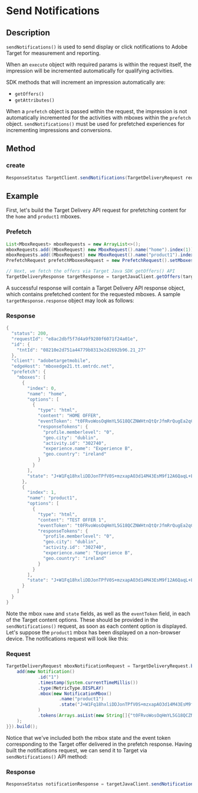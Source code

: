 # Send Notifications

## Description

`sendNotifications()` is used to send display or click notifications to Adobe Target for measurement and reporting.

<InlineAlert variant="info" slots="text"/>

When an `execute` object with required params is within the request itself, the impression will be incremented automatically for qualifying activities.

SDK methods that will increment an impression automatically are:

* `getOffers()`
* `getAttributes()`

When a `prefetch` object is passed within the request, the impression is not automatically incremented for the activities with mboxes within the `prefetch` object. `sendNotifications()` must be used for prefetched experiences for incrementing impressions and conversions.

## Method

<CodeBlock slots="heading, code" repeat="1" languages="JAVA" />

### create

```java
ResponseStatus TargetClient.sendNotifications(TargetDeliveryRequest request)
```

## Example

First, let's build the Target Delivery API request for prefetching content for the `home` and `product1` mboxes.

<CodeBlock slots="heading, code" repeat="1" languages="JAVA" />

### Prefetch 

```java
List<MboxRequest> mboxRequests = new ArrayList<>();
mboxRequests.add((MboxRequest) new MboxRequest().name("home").index(1));
mboxRequests.add((MboxRequest) new MboxRequest().name("product1").index(2));
PrefetchRequest prefetchMboxesRequest = new PrefetchRequest().setMboxes(mboxRequests)

// Next, we fetch the offers via Target Java SDK getOffers() API
TargetDeliveryResponse targetResponse = targetJavaClient.getOffers(targetDeliveryRequest);
```

A successful response will contain a Target Delivery API response object, which contains prefetched content for the requested mboxes. A sample `targetResponse.response` object may look as follows:

<CodeBlock slots="heading, code" repeat="1" languages="JAVA" />

### Response

```java
{
  "status": 200,
  "requestId": "e8ac2dbf5f7d4a9f9280f6071f24a01e",
  "id": {
    "tntId": "08210e2d751a44779b8313e2d2692b96.21_27"
  },
  "client": "adobetargetmobile",
  "edgeHost": "mboxedge21.tt.omtrdc.net",
  "prefetch": {
    "mboxes": [
      {
        "index": 0,
        "name": "home",
        "options": [
          {
            "type": "html",
            "content": "HOME OFFER",
            "eventToken": "t0FRvoWosOqHmYL5G18QCZNWHtnQtQrJfmRrQugEa2qCnQ9Y9OaLL2gsdrWQTvE54PwSz67rmXWmSnkXpSSS2Q==",
            "responseTokens": {
              "profile.memberlevel": "0",
              "geo.city": "dublin",
              "activity.id": "302740",
              "experience.name": "Experience B",
              "geo.country": "ireland"
            }
          }
        ],
        "state": "J+W1Fq18hxliDDJonTPfV0S+mzxapAO3d14M43EsM9f12A6QaqL+E3XKkRFlmq9U"
      },
      {
        "index": 1,
        "name": "product1",
        "options": [
          {
            "type": "html",
            "content": "TEST OFFER 1",
            "eventToken": "t0FRvoWosOqHmYL5G18QCZNWHtnQtQrJfmRrQugEa2qCnQ9Y9OaLL2gsdrWQTvE54PwSz67rmXWmSnkXpSSS2Q==",
            "responseTokens": {
              "profile.memberlevel": "0",
              "geo.city": "dublin",
              "activity.id": "302740",
              "experience.name": "Experience B",
              "geo.country": "ireland"
            }
          }
        ],
        "state": "J+W1Fq18hxliDDJonTPfV0S+mzxapAO3d14M43EsM9f12A6QaqL+E3XKkRFlmq9U"
      }
    ]
  }
}
```

Note the mbox `name` and `state` fields, as well as the `eventToken` field, in each of the Target content options. These should be provided in the `sendNotifications()` request, as soon as each content option is displayed. Let's suppose the `product1` mbox has been displayed on a non-browser device. The notifications request will look like this:

<CodeBlock slots="heading, code" repeat="1" languages="JAVA" />

### Request

```java
TargetDeliveryRequest mboxNotificationRequest = TargetDeliveryRequest.builder().notifications(new ArrayList() {{
    add(new Notification()
            .id("1")
            .timestamp(System.currentTimeMillis())
            .type(MetricType.DISPLAY)
            .mbox(new NotificationMbox()
                    .name("product1")
                    .state("J+W1Fq18hxliDDJonTPfV0S+mzxapAO3d14M43EsM9f12A6QaqL+E3XKkRFlmq9U")
            )
            .tokens(Arrays.asList(new String[]{"t0FRvoWosOqHmYL5G18QCZNWHtnQtQrJfmRrQugEa2qCnQ9Y9OaLL2gsdrWQTvE54PwSz67rmXWmSnkXpSSS2Q=="}))
    );
}}).build();
```

Notice that we've included both the mbox state and the event token corresponding to the Target offer delivered in the prefetch response. Having built the notifications request, we can send it to Target via `sendNotifications()` API method:

<CodeBlock slots="heading, code" repeat="1" languages="JAVA" />

### Response

```java
ResponseStatus notificationResponse = targetJavaClient.sendNotifications(mboxNotificationRequest);
```